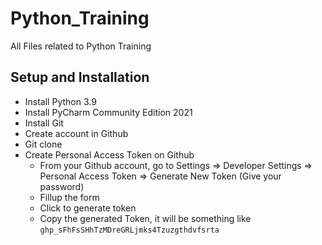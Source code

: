 # Python_Training
All Files related to Python Training

## Setup and Installation

- Install Python 3.9
- Install PyCharm Community Edition 2021
- Install Git 
- Create account in Github
- Git clone
- Create Personal Access Token on Github
     - From your Github account, go to Settings => Developer Settings => Personal Access Token => Generate New Token (Give your password) 
     - Fillup the form
     - Click to generate token
     - Copy the generated Token, it will be something like ```ghp_sFhFsSHhTzMDreGRLjmks4Tzuzgthdvfsrta```
